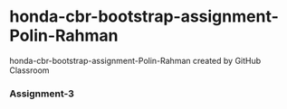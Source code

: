 # honda-cbr-bootstrap-assignment-Polin-Rahman
honda-cbr-bootstrap-assignment-Polin-Rahman created by GitHub Classroom

### Assignment-3
